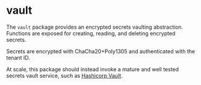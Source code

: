 # vault

The `vault` package provides an encrypted secrets vaulting abstraction.
Functions are exposed for creating, reading, and deleting encrypted secrets.

Secrets are encrypted with ChaCha20+Poly1305 and authenticated with the tenant
ID.

At scale, this package should instead invoke a mature and well tested secrets
vault service, such as [Hashicorp Vault](https://www.hashicorp.com/products/vault).
